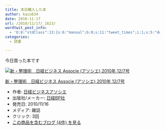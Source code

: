 ```yaml
---
title: 本日購入した本
author: kazu634
date: 2010-11-17
url: /2010/11/17/_1623/
wordtwit_post_info:
  - 'O:8:"stdClass":13:{s:6:"manual";b:0;s:11:"tweet_times";i:1;s:5:"delay";i:0;s:7:"enabled";i:1;s:10:"separation";s:2:"60";s:7:"version";s:3:"3.7";s:14:"tweet_template";b:0;s:6:"status";i:2;s:6:"result";a:0:{}s:13:"tweet_counter";i:2;s:13:"tweet_log_ids";a:1:{i:0;i:5383;}s:9:"hash_tags";a:0:{}s:8:"accounts";a:1:{i:0;s:7:"kazu634";}}'
categories:
  - 読書

---
```

<div class="section">
<p>
    今日買った本です
</p>
  
<div class="hatena-asin-detail">
<a href="http://www.amazon.co.jp/dp/B004AGF42E/?tag=hatena_st1-22&ascsubtag=d-7ibv" onclick="__gaTracker('send', 'event', 'outbound-article', 'http://www.amazon.co.jp/dp/B004AGF42E/?tag=hatena_st1-22&ascsubtag=d-7ibv', '');"><img src="https://images-na.ssl-images-amazon.com/images/I/517tIiXl-JL._SL160_.jpg" class="hatena-asin-detail-image" alt="新・整理術　日経ビジネス Associe (アソシエ) 2010年 12/7号" title="新・整理術　日経ビジネス Associe (アソシエ) 2010年 12/7号" /></a></p> 
    
<div class="hatena-asin-detail-info">
<p class="hatena-asin-detail-title">
<a href="http://www.amazon.co.jp/dp/B004AGF42E/?tag=hatena_st1-22&ascsubtag=d-7ibv" onclick="__gaTracker('send', 'event', 'outbound-article', 'http://www.amazon.co.jp/dp/B004AGF42E/?tag=hatena_st1-22&ascsubtag=d-7ibv', '新・整理術　日経ビジネス Associe (アソシエ) 2010年 12/7号');">新・整理術　日経ビジネス Associe (アソシエ) 2010年 12/7号</a>
</p>
      
<ul>
<li>
<span class="hatena-asin-detail-label">作者:</span> <a href="http://d.hatena.ne.jp/keyword/%C6%FC%B7%D0%A5%D3%A5%B8%A5%CD%A5%B9%A5%A2%A5%BD%A5%B7%A5%A8" onclick="__gaTracker('send', 'event', 'outbound-article', 'http://d.hatena.ne.jp/keyword/%C6%FC%B7%D0%A5%D3%A5%B8%A5%CD%A5%B9%A5%A2%A5%BD%A5%B7%A5%A8', '日経ビジネスアソシエ');" class="keyword">日経ビジネスアソシエ</a>
</li>
<li>
<span class="hatena-asin-detail-label">出版社/メーカー:</span> <a href="http://d.hatena.ne.jp/keyword/%C6%FC%B7%D0BP%BC%D2" onclick="__gaTracker('send', 'event', 'outbound-article', 'http://d.hatena.ne.jp/keyword/%C6%FC%B7%D0BP%BC%D2', '日経BP社');" class="keyword">日経BP社</a>
</li>
<li>
<span class="hatena-asin-detail-label">発売日:</span> 2010/11/16
</li>
<li>
<span class="hatena-asin-detail-label">メディア:</span> 雑誌
</li>
<li>
<span class="hatena-asin-detail-label">クリック</span>: 3回
</li>
<li>
<a href="http://d.hatena.ne.jp/asin/B004AGF42E" onclick="__gaTracker('send', 'event', 'outbound-article', 'http://d.hatena.ne.jp/asin/B004AGF42E', 'この商品を含むブログ (4件) を見る');" target="_blank">この商品を含むブログ (4件) を見る</a>
</li>
</ul>
</div>
    
<div class="hatena-asin-detail-foot">
</div>
</div>
</div>
